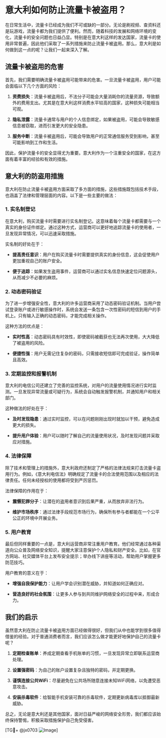 # 意大利如何防止流量卡被盗用？

在日常生活中，流量卡已经成为我们不可或缺的一部分。无论是刷视频、查资料还是玩游戏，流量卡都为我们提供了便利。然而，随着科技的发展和网络环境的变化，流量卡的安全问题也日益凸显。特别是在意大利这样的发达国家，流量卡的使用非常普遍，因此他们采取了一系列措施来防止流量卡被盗用。那么，意大利是如何做到这一点的呢？让我们一起来深入了解。

## 流量卡被盗用的危害

首先，我们需要明确流量卡被盗用可能带来的危害。一旦流量卡被盗用，用户可能会面临以下几个方面的风险：

1. **资费损失**：流量卡被盗用后，不法分子可能会大量消耗你的流量资源，导致额外的费用支出。尤其是在意大利这样消费水平较高的国家，这种损失可能相当可观。
   
2. **隐私泄露**：流量卡通常与用户的个人信息绑定，如果被盗用，可能会导致敏感信息被窃取，进而引发更大的安全隐患。

3. **服务中断**：流量卡被盗用后，可能会导致用户的正常通信服务受到影响，甚至可能影响到工作和生活。

因此，保护流量卡的安全显得尤为重要。意大利作为一个注重安全的国家，在这方面有着丰富的经验和有效的措施。

## 意大利的防盗用措施

意大利在防止流量卡被盗用方面采取了多方面的措施，这些措施既包括技术手段，也涵盖了法律和管理层面的内容。以下是一些主要的做法：

### 1. 实名制登记

在意大利，购买流量卡时需要进行实名制登记。这意味着每个流量卡都需要与一个真实的身份证件绑定。通过这种方式，运营商可以更好地追踪流量卡的使用者，一旦发现异常情况，可以迅速采取措施。

实名制的好处在于：

- **提高责任意识**：用户在购买流量卡时需要提供真实的身份信息，这会促使用户更加重视自己的账户安全。
  
- **便于追踪**：如果发生盗用事件，运营商可以通过实名信息快速定位问题源头，从而减少不必要的麻烦。

### 2. 动态密码验证

为了进一步增强安全性，意大利的许多运营商采用了动态密码验证机制。当用户尝试登录账户或进行敏感操作时，系统会发送一条包含一次性密码的短信到用户的手机上。只有输入正确的动态密码，才能完成相关操作。

这种方法的优点是：

- **实时性高**：动态密码具有时效性，即使密码被截获也无法再次使用，大大降低了被盗用的风险。
  
- **便捷性强**：用户无需记住复杂的密码，只需接收短信即可完成验证，操作简单且高效。

### 3. 定期监控和报警机制

意大利的电信公司还建立了完善的监控系统，对用户的流量使用情况进行实时监测。一旦发现异常流量或可疑行为，系统会自动触发报警机制，并通知用户和相关部门。

这种做法的好处在于：

- **及时发现隐患**：通过实时监控，可以在问题刚刚出现时就加以干预，避免造成更大的损失。
  
- **提升用户体验**：用户可以随时了解自己的流量使用状况，及时发现问题并采取应对措施。

### 4. 法律保障

除了技术和管理上的措施外，意大利政府还制定了严格的法律法规来打击流量卡盗用行为。例如，《意大利电信法》明确规定了流量卡的合法使用范围以及相应的法律责任。任何未经授权的使用都将受到严厉惩罚。

法律保障的作用在于：

- **震慑犯罪分子**：让潜在的盗用者意识到后果严重，从而放弃非法行为。
  
- **维护市场秩序**：通过法律手段规范市场行为，确保所有参与者都能在一个公平公正的环境中开展业务。

### 5. 用户教育

最后但同样重要的一点是，意大利运营商非常注重用户教育。他们经常通过各种渠道向公众普及网络安全知识，提醒大家注意保护个人隐私和财产安全。比如，在官方网站、社交媒体平台上发布安全提示；举办线下讲座等活动，帮助用户掌握更多防范技巧。

用户教育的意义在于：

- **增强自我保护能力**：让用户学会识别潜在威胁，并知道如何正确应对。
  
- **营造良好的社会氛围**：让更多人参与到共同维护网络安全的过程中来，形成合力。

## 我们的启示

虽然意大利在防止流量卡被盗用方面已经做得很好，但我们从中也能学到很多值得借鉴的经验。对于普通消费者而言，我们应该怎么做才能更好地保护自己的流量卡呢？

1. **定期检查账单**：养成定期查看手机账单的习惯，一旦发现异常立即联系运营商处理。
   
2. **设置强密码**：为自己的账户设置复杂且独特的密码，并定期更换。
   
3. **谨慎连接公共WiFi**：尽量避免在公共场所随意连接未知WiFi网络，以免遭受恶意攻击。
   
4. **安装杀毒软件**：给智能手机安装可靠的杀毒软件，定期更新病毒库以抵御最新威胁。

总之，无论是意大利还是其他国家，面对日益严峻的网络安全形势，我们都应该始终保持警惕，积极采取措施保护自己免受侵害。

[TG💪+ @jx0703 ![Image](https://github.com/user-attachments/assets/dbca1d08-cadb-493c-b0ec-ad6f7a83f270)]